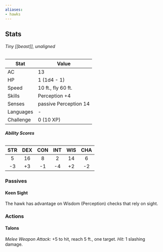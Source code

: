 ```yaml
---
aliases: 
- hawks
---
```

## Stats
###### *Tiny [[beast]], unaligned*
| Stat           | Value                 |
| -------------- | --------------------- |
| AC             | 13                    |
| HP             | 1 (1d4 - 1)           |
| Speed          | 10 ft., fly 60 ft.    |
| Skills         | Perception +4         |
| Senses         | passive Perception 14 |
| Languages      | -                     |
| Challenge      | 0 (10 XP)                      |
###### **Ability Scores**
| STR | DEX | CON | INT | WIS | CHA |
|:---:|:---:|:---:|:---:|:---:|:---:|
|  5  | 16  |  8  |  2  | 14  |  6  |
| -3  | +3  | -1  | -4  | +2  | -2  | 
### Passives
#### Keen Sight
The hawk has advantage on Wisdom (Perception) checks that rely on sight.
### Actions
#### Talons
_Melee Weapon Attack:_ +5 to hit, reach 5 ft., one target. 
_Hit:_ 1 slashing damage.